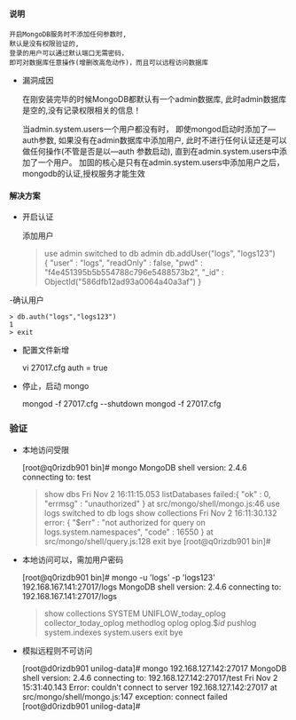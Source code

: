 
#### 说明


    开启MongoDB服务时不添加任何参数时,
    默认是没有权限验证的,
    登录的用户可以通过默认端口无需密码，
    即可对数据库任意操作(增删改高危动作)，而且可以远程访问数据库

- 漏洞成因


    在刚安装完毕的时候MongoDB都默认有一个admin数据库,
    此时admin数据库是空的,没有记录权限相关的信息！

    当admin.system.users一个用户都没有时，
    即使mongod启动时添加了—auth参数,
    如果没有在admin数据库中添加用户,
    此时不进行任何认证还是可以做任何操作(不管是否是以—auth 参数启动),
    直到在admin.system.users中添加了一个用户。
    加固的核心是只有在admin.system.users中添加用户之后，
    mongodb的认证,授权服务才能生效
    
#### 解决方案


- 开启认证


    添加用户
    > use admin
    switched to db admin
    > db.addUser("logs", "logs123")  
    {
        "user" : "logs",
        "readOnly" : false,
        "pwd" : "f4e451395b5b554788c796e5488573b2",
        "_id" : ObjectId("586dfb12ad93a0064a40a3af")
    }

-确认用户


    > db.auth("logs","logs123")
    1
    > exit

- 配置文件新增


    vi 27017.cfg
    auth = true

- 停止，启动 mongo


    mongod -f 27017.cfg --shutdown
    mongod -f 27017.cfg


### 验证



- 本地访问受限


    [root@q0rizdb901 bin]# mongo
    MongoDB shell version: 2.4.6
    connecting to: test
    > show dbs
    Fri Nov  2 16:11:15.053 listDatabases failed:{ "ok" : 0, "errmsg" : "unauthorized" } at src/mongo/shell/mongo.js:46
    > use logs
    switched to db logs
    > show collections
    Fri Nov  2 16:11:30.132 error: {
    	"$err" : "not authorized for query on logs.system.namespaces",
    	"code" : 16550
    } at src/mongo/shell/query.js:128
    > exit
    bye
    [root@q0rizdb901 bin]# 

- 本地访问可以，需加用户密码


    [root@q0rizdb901 bin]# mongo -u 'logs' -p 'logs123' 192.168.167.141:27017/logs
    MongoDB shell version: 2.4.6
    connecting to: 192.168.167.141:27017/logs
    > show collections
    SYSTEM
    UNIFLOW_today_oplog
    collector_today_oplog
    methodlog
    oplog
    oplog.$_id_
    pushlog
    system.indexes
    system.users
    > exit
    bye

- 模拟远程则不可访问


    [root@d0rizdb901 unilog-data]# mongo 192.168.127.142:27017
    MongoDB shell version: 2.4.6
    connecting to: 192.168.127.142:27017/test
    Fri Nov  2 15:31:40.143 Error: couldn't connect to server 192.168.127.142:27017 at src/mongo/shell/mongo.js:147
    exception: connect failed
    [root@d0rizdb901 unilog-data]# 
